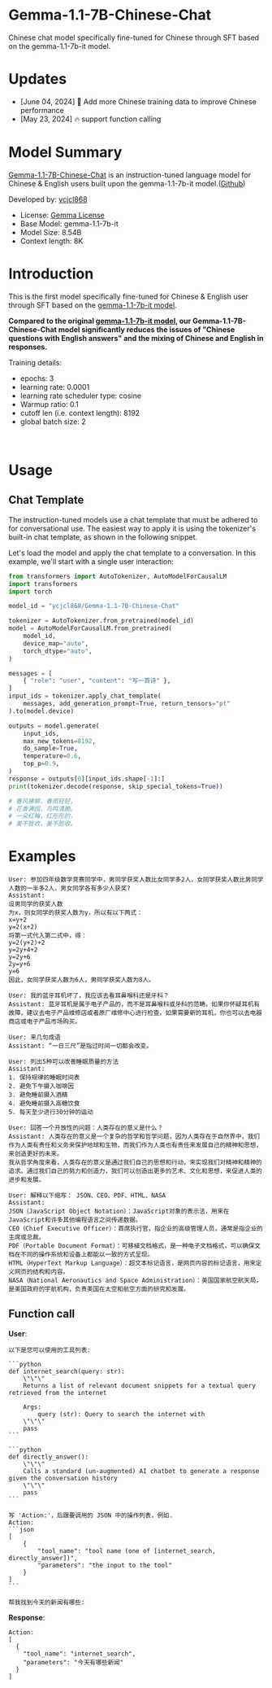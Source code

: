 # Gemma-1.1-7B-Chinese-Chat
Chinese chat model specifically fine-tuned for Chinese through SFT based on the gemma-1.1-7b-it model.

# Updates
- [June 04, 2024] 🌈 Add more Chinese training data to improve Chinese performance
- [May 23, 2024] 🔥 support function calling


# Model Summary

[Gemma-1.1-7B-Chinese-Chat](https://huggingface.co/ycjcl868/Gemma-1.1-7B-Chinese-Chat) is an instruction-tuned language model for Chinese & English users built upon the gemma-1.1-7b-it model.([Github](https://github.com/ycjcl868/Gemma-1.1-7B-Chinese-Chat/tree/main))

Developed by: [ycjcl868](https://github.com/ycjcl868)

- License: [Gemma License](https://www.kaggle.com/models/google/gemma/license/consent)
- Base Model: gemma-1.1-7b-it
- Model Size: 8.54B
- Context length: 8K

# Introduction

This is the first model specifically fine-tuned for Chinese & English user through SFT based on the [gemma-1.1-7b-it model](https://huggingface.co/google/gemma-1.1-7b-it).

**Compared to the original [gemma-1.1-7b-it model](https://huggingface.co/google/gemma-1.1-7b-it), our Gemma-1.1-7B-Chinese-Chat model significantly reduces the issues of "Chinese questions with English answers" and the mixing of Chinese and English in responses.**

Training details:

- epochs: 3
- learning rate: 0.0001
- learning rate scheduler type: cosine
- Warmup ratio: 0.1
- cutoff len (i.e. context length): 8192
- global batch size: 2

<br />

# Usage

## Chat Template

The instruction-tuned models use a chat template that must be adhered to for conversational use.
The easiest way to apply it is using the tokenizer's built-in chat template, as shown in the following snippet.

Let's load the model and apply the chat template to a conversation. In this example, we'll start with a single user interaction:

```py
from transformers import AutoTokenizer, AutoModelForCausalLM
import transformers
import torch

model_id = "ycjcl868/Gemma-1.1-7B-Chinese-Chat"

tokenizer = AutoTokenizer.from_pretrained(model_id)
model = AutoModelForCausalLM.from_pretrained(
    model_id,
    device_map="auto",
    torch_dtype="auto",
)

messages = [
    { "role": "user", "content": "写一首诗" },
]
input_ids = tokenizer.apply_chat_template(
    messages, add_generation_prompt=True, return_tensors="pt"
).to(model.device)

outputs = model.generate(
    input_ids,
    max_new_tokens=8192,
    do_sample=True,
    temperature=0.6,
    top_p=0.9,
)
response = outputs[0][input_ids.shape[-1]:]
print(tokenizer.decode(response, skip_special_tokens=True))

# 春风拂柳，春雨轻轻，
# 花香满园，鸟鸣清脆。
# 一朵红梅，红彤彤的，
# 美不胜收，美不胜收。
```

# Examples

```
User: 参加四年级数学竞赛同学中，男同学获奖人数比女同学多2人，女同学获奖人数比男同学人数的一半多2人，男女同学各有多少人获奖?
Assistant:
设男同学的获奖人数
为x，则女同学的获奖人数为y，所以有以下两式：
x=y+2
y=2(x+2)
将第一式代入第二式中，得：
y=2(y+2)+2
y=2y+4+2
y=2y+6
2y=y+6
y=6
因此，女同学获奖人数为6人，男同学获奖人数为8人。
```

```
User: 我的蓝牙耳机坏了，我应该去看耳鼻喉科还是牙科？
Assistant: 蓝牙耳机是属于电子产品的，而不是耳鼻喉科或牙科的范畴。如果你怀疑耳机有故障，建议去电子产品维修店或者原厂维修中心进行检查。如果需要新的耳机，你也可以去电器商店或电子产品市场购买。
```

```
User: 来几句成语
Assistant: “一日三尺”是指过时间一切都会改变。
```

```
User: 列出5种可以改善睡眠质量的方法
Assistant:
1. 保持规律的睡眠时间表
2. 避免下午摄入咖啡因
3. 避免睡前摄入酒精
4. 避免睡前摄入高糖饮食
5. 每天至少进行30分钟的运动
```

```
User: 回答一个开放性的问题：人类存在的意义是什么？
Assistant: 人类存在的意义是一个复杂的哲学和哲学问题，因为人类存在于自然界中，我们作为人类有责任和义务来保护地球和生物，而我们作为人类也有责任来发展自己的精神和思想，来创造更好的未来。
我从哲学角度来看，人类存在的意义是通过我们自己的思想和行动，来实现我们对精神和精神的追求。通过我们自己的努力和创造力，我们可以创造出更多的艺术、文化和思想，来促进人类的进步和发展。
```

```
User: 解释以下缩写： JSON、CEO、PDF、HTML、NASA
Assistant:
JSON（JavaScript Object Notation）：JavaScript对象的表示法，用来在JavaScript和许多其他编程语言之间传递数据。
CEO（Chief Executive Officer）：首席执行官，指企业的高级管理人员，通常是指企业的主席或总裁。
PDF（Portable Document Format）：可移植文档格式，是一种电子文档格式，可以确保文档在不同的操作系统和设备上都能以一致的方式呈现。
HTML（HyperText Markup Language）：超文本标记语言，是网页内容的标记语言，用来定义网页的结构和内容。
NASA（National Aeronautics and Space Administration）：美国国家航空航天局，是美国政府的宇航机构，负责美国在太空和航空方面的研究和发展。
```

## Function call

**User**:
````
以下是您可以使用的工具列表:

```python
def internet_search(query: str):
    \"\"\"
    Returns a list of relevant document snippets for a textual query retrieved from the internet

    Args:
        query (str): Query to search the internet with
    \"\"\"
    pass
```

```python
def directly_answer():
    \"\"\"
    Calls a standard (un-augmented) AI chatbot to generate a response given the conversation history
    \"\"\"
    pass
```

写 'Action:'，后跟要调用的 JSON 中的操作列表，例如.
Action:
```json
[
    {
        "tool_name": "tool name (one of [internet_search, directly_answer])",
        "parameters": "the input to the tool"
    }
]
```

帮我找到今天的新闻有哪些:
````

**Response**:
```
Action:
[
  {
    "tool_name": "internet_search", 
    "parameters": "今天有哪些新闻"
  }
]
```
